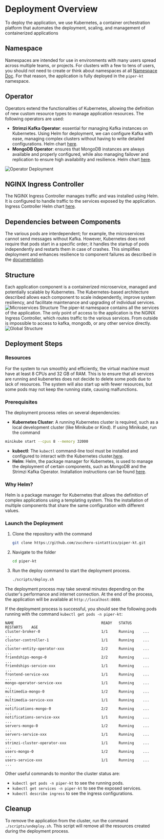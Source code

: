 # Deployment Overview

To deploy the application, we use Kubernetes, a container orchestration platform that automates the deployment, scaling, and management of containerized applications

## Namespace

Namespaces are intended for use in environments with many users spread across multiple teams, or projects. For clusters with a few to tens of users, you should not need to create or think about namespaces at all [Namespace Doc](https://kubernetes.io/docs/concepts/overview/working-with-objects/namespaces/). For that reason, the application is fully deployed in the `piper-kt` namespace.

## Operator

Operators extend the functionalities of Kubernetes, allowing the definition of new custom resource types to manage application resources. The following operators are used:

- **Strimzi Kafka Operator**: essential for managing Kafka instances on Kubernetes. Using Helm for deployment, we can configure Kafka with ease, managing complex clusters without having to write detailed configurations.  Helm chart [here](https://github.com/strimzi/strimzi-kafka-operator/tree/main/helm-charts/helm3/strimzi-kafka-operator).
- **MongoDB Operator**: ensures that MongoDB instances are always available and properly configured, while also managing failover and replication to ensure high availability and resilience. Helm chart [here](https://github.com/mongodb/helm-charts/tree/6ddf86b1b00cdd807840de36fc97b91466ee6981/charts/community-operator).

![Operator Deployment](img/schema-Operator.jpg)

## NGINX Ingress Controller

The NGINX Ingress Controller manages traffic and was installed using Helm. It is configured to handle traffic to the services exposed by the application. Ingress Controller Helm chart [here](https://github.com/kubernetes/ingress-nginx/tree/main/charts/ingress-nginx).

## Dependencies between Components

The various pods are interdependent; for example, the microservices cannot send messages without Kafka. However, Kubernetes does not require that pods start in a specific order; it handles the startup of pods independently and restarts them in case of crashes. This simplifies deployment and enhances resilience to component failures as described in the [documentation](https://kubernetes.io/docs/concepts/overview/).

## Structure

Each application component is a containerized microservice, managed and potentially scalable by Kubernetes.
The Kubernetes-based architecture described allows each component to scale independently, improve system resiliency, and facilitate maintenance and upgrading of individual services.
![Microservices Structure](img/schema-deploy.jpg)
The piper-kt namespace contains all the services of the application. The only point of access to the application is the NGINX Ingress Controller, which routes traffic to the various services. From outside is impossible to access to kafka, mongodb, or any other service directly.
![Global Structure](img/schema-Global%20Structure%20Services.jpg)

## Deployment Steps

### Resources

For the system to run smoothly and efficiently, the virtual machine must have at least 8 CPUs and 32 GB of RAM. This is to ensure that all services are running and kubenertes does not decide to delete some pods due to lack of resources. The system will also start up with fewer resources, but some pods may not keep the running state, causing malfunctions.

### Prerequisites

The deployment process relies on several dependencies:

- **Kubernetes Cluster**: A running Kubernetes cluster is required, such as a local development cluster (like Minikube or Kind). If using Minikube, run the command 

```bash
minikube start --cpus 8 --memory 32000
```

- **kubectl**: The `kubectl` command-line tool must be installed and configured to interact with the Kubernetes cluster.[here](https://kubernetes.io/docs/tasks/tools/).
- **Helm**: Helm, the package manager for Kubernetes, is used to manage the deployment of certain components, such as MongoDB and the Strimzi Kafka Operator. Installation instructions can be found [here](https://helm.sh/docs/intro/install/).

### Why Helm?

Helm is a package manager for Kubernetes that allows the definition of complex applications using a templating system. This the installation of multiple components that share the same configuration with different values.

### Launch the Deployment

1. Clone the repository with the command

    ```bash
    git clone https://github.com/zucchero-sintattico/piper-kt.git
    ```

2. Navigate to the folder

    ```bash
    cd piper-kt
    ```

3. Run the deploy command to start the deployment process.

    ```bash
    ./scripts/deploy.sh
    ```

The deployment process may take several minutes depending on the cluster's performance and internet connection. At the end of the process, the application will be available at `http://localhost:8080`.

If the deployment process is successful, you should see the following pods running with the command `kubectl get pods -n piper-kt`:

```shell
NAME                                        READY   STATUS     RESTARTS    AGE
cluster-broker-0                            1/1     Running    ...         ...
cluster-controller-1                        1/1     Running    ...         ...
cluster-entity-operator-xxx                 2/2     Running    ...         ...
friendships-mongo-0                         2/2     Running    ...         ...
friendships-service-xxx                     1/1     Running    ...         ...
frontend-service-xxx                        1/1     Running    ...         ...
mongo-operator-service-xxx                  1/1     Running    ...         ...
multimedia-mongo-0                          1/2     Running    ...         ...
multimedia-service-xxx                      1/1     Running    ...         ...
notifications-mongo-0                       2/2     Running    ...         ...
notifications-service-xxx                   1/1     Running    ...         ...
servers-mongo-0                             1/2     Running    ...         ...
servers-service-xxx                         1/1     Running    ...         ...
strimzi-cluster-operator-xxx                1/1     Running    ...         ...
users-mongo-0                               1/2     Running    ...         ...
users-service-xxx                           1/1     Running    ...         ...
```

Other useful commands to monitor the cluster status are:

- `kubectl get pods -n piper-kt` to see the running pods.
- `kubectl get services -n piper-kt` to see the exposed services.
- `kubectl describe ingress` to see the ingress configurations.

## Cleanup

To remove the application from the cluster, run the command `./scripts/undeploy.sh`. This script will remove all the resources created during the deployment process.
